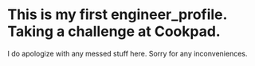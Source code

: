 # This is my first engineer_profile. Taking a challenge at Cookpad.
I do apologize with any messed stuff here. Sorry for any inconveniences.
